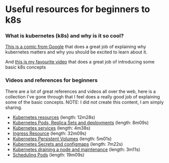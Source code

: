 # Useful resources for beginners to k8s

### What is kubernetes (k8s) and why is it so cool?

[This is a comic from Google](https://cloud.google.com/kubernetes-engine/kubernetes-comic/) that does a great job of explaining why kubernetes matters and why you should be excited to learn about it.

And [this is my favourite video](https://www.youtube.com/watch?v=4ht22ReBjno) that does a great job of introducing some basic k8s concepts

### Videos and references for beginners

There are a lot of great references and videos all over the web, here is a collection I've gone through that I feel does a really good job of explaining some of the basic concepts.
NOTE: I did not create this content, I am simply sharing.

- [Kubernetes resources](https://www.youtube.com/watch?v=o85VR90RGNQ) (length: 12m28s)
- [Kubernetes Pods, Replica Sets and deployments](https://www.youtube.com/watch?v=S6CVIqQeJww) (length: 8m09s)
- [Kubernetes services](https://www.youtube.com/watch?v=38SNQPhsGBk) (length: 4m38s)
- [Ingress Resource](https://www.youtube.com/watch?v=NafjRSqpFxk) (length: 32m09s)
- [Kubernetes Persistent Volumes](https://www.youtube.com/watch?v=47ZiRGgSxjs) (length: 5m01s)
- [Kubernetes Secrets and configmaps](https://www.youtube.com/watch?v=N41ZwsORs_g ) (length: 7m22s)
- [Kubernetes draining a node and maintenance](https://www.youtube.com/watch?v=OPg0MRnltOU ) (length: 3m11s)
- [Scheduling Pods](https://www.youtube.com/watch?v=Qcgf-PrXo9g) (length: 19m09s)

